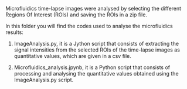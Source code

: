 Microfluidics time-lapse images were analysed by selecting the different Regions Of Interest (ROIs) and saving the ROIs in a zip file. 

In this folder you will find the codes used to analyse the microfluidics results:

1. ImageAnalysis.py, it is a Jython script that consists of extracting the signal intensities from the selected ROIs of the time-lapse images as quantitative values, which are given in a csv file.
   
3. Microfluidics_analysis.jpynb, it is a Python script that consists of processing and analysing the quantitative values obtained using the ImageAnalysis.py script.
